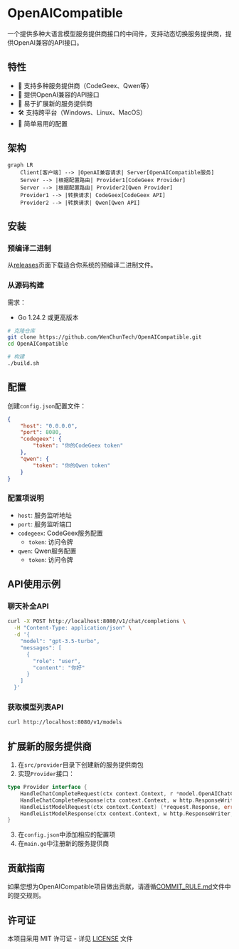 # OpenAICompatible

一个提供多种大语言模型服务提供商接口的中间件，支持动态切换服务提供商，提供OpenAI兼容的API接口。

## 特性

- 🔄 支持多种服务提供商（CodeGeex、Qwen等）
- 🎯 提供OpenAI兼容的API接口
- 🔌 易于扩展新的服务提供商
- 🛠️ 支持跨平台（Windows、Linux、MacOS）
- 🚀 简单易用的配置

## 架构

```mermaid
graph LR
    Client[客户端] --> |OpenAI兼容请求| Server[OpenAICompatible服务]
    Server --> |根据配置路由| Provider1[CodeGeex Provider]
    Server --> |根据配置路由| Provider2[Qwen Provider]
    Provider1 --> |转换请求| CodeGeex[CodeGeex API]
    Provider2 --> |转换请求| Qwen[Qwen API]
```

## 安装

### 预编译二进制

从[releases](https://github.com/WenChunTech/OpenAICompatible/releases)页面下载适合你系统的预编译二进制文件。

### 从源码构建

需求：
- Go 1.24.2 或更高版本

```bash
# 克隆仓库
git clone https://github.com/WenChunTech/OpenAICompatible.git
cd OpenAICompatible

# 构建
./build.sh
```

## 配置

创建`config.json`配置文件：

```json
{
    "host": "0.0.0.0",
    "port": 8080,
    "codegeex": {
        "token": "你的CodeGeex token"
    },
    "qwen": {
        "token": "你的Qwen token"
    }
}
```

### 配置项说明

- `host`: 服务监听地址
- `port`: 服务监听端口
- `codegeex`: CodeGeex服务配置
  - `token`: 访问令牌
- `qwen`: Qwen服务配置
  - `token`: 访问令牌

## API使用示例

### 聊天补全API

```bash
curl -X POST http://localhost:8080/v1/chat/completions \
  -H "Content-Type: application/json" \
  -d '{
    "model": "gpt-3.5-turbo",
    "messages": [
      {
        "role": "user",
        "content": "你好"
      }
    ]
  }'
```

### 获取模型列表API

```bash
curl http://localhost:8080/v1/models
```

## 扩展新的服务提供商

1. 在`src/provider`目录下创建新的服务提供商包
2. 实现`Provider`接口：
```go
type Provider interface {
    HandleChatCompleteRequest(ctx context.Context, r *model.OpenAIChatCompletionRequest) (*request.Response, error)
    HandleChatCompleteResponse(ctx context.Context, w http.ResponseWriter, r *request.Response) error
    HandleListModelRequest(ctx context.Context) (*request.Response, error)
    HandleListModelResponse(ctx context.Context, w http.ResponseWriter, r *request.Response) (*model.OpenAIModelListResponse,error)
}
```
3. 在`config.json`中添加相应的配置项
4. 在`main.go`中注册新的服务提供商

## 贡献指南

如果您想为OpenAICompatible项目做出贡献，请遵循[COMMIT_RULE.md](COMMIT_RULE.md)文件中的提交规则。


## 许可证

本项目采用 MIT 许可证 - 详见 [LICENSE](LICENSE) 文件